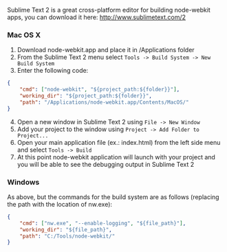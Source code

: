Sublime Text 2 is a great cross-platform editor for building node-webkit apps, you can download it here: http://www.sublimetext.com/2

### Mac OS X

1. Download node-webkit.app and place it in /Applications folder
2. From the Sublime Text 2 menu select `Tools -> Build System -> New Build System`
3. Enter the following code:

````json
{
    "cmd": ["node-webkit", "${project_path:${folder}}"],
    "working_dir": "${project_path:${folder}}",
    "path": "/Applications/node-webkit.app/Contents/MacOS/"
}
````

4. Open a new window in Sublime Text 2 using `File -> New Window`
5. Add your project to the window using `Project -> Add Folder to Project...`
6. Open your main application file (ex.: index.html) from the left side menu and select `Tools -> Build`
7. At this point node-webkit application will launch with your project and you will be able to see the debugging output in Sublime Text 2

### Windows
As above, but the commands for the build system are as follows (replacing the path with the location of nw.exe):

````json
{
    "cmd": ["nw.exe", "--enable-logging", "${file_path}"],
    "working_dir": "${file_path}",
    "path": "C:/Tools/node-webkit/"
}
````
